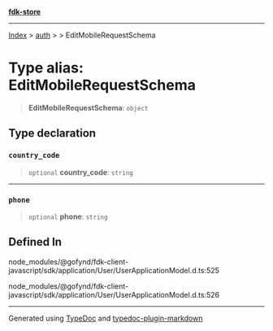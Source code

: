 [**fdk-store**](../../../README.md)
***

[Index](../../../API.md) > [auth](../../README.md) > [<internal>](../README.md) > EditMobileRequestSchema

# Type alias: EditMobileRequestSchema

> **EditMobileRequestSchema**: `object`

## Type declaration

### `country_code`

> `optional` **country\_code**: `string`

***

### `phone`

> `optional` **phone**: `string`

## Defined In

node\_modules/@gofynd/fdk-client-javascript/sdk/application/User/UserApplicationModel.d.ts:525

node\_modules/@gofynd/fdk-client-javascript/sdk/application/User/UserApplicationModel.d.ts:526

***
Generated using [TypeDoc](https://typedoc.org/) and [typedoc-plugin-markdown](https://www.npmjs.com/package/typedoc-plugin-markdown)
